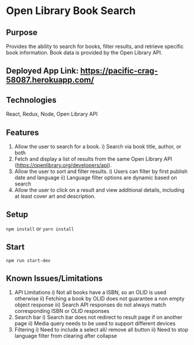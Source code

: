 # Open Library Book Search

## Purpose

Provides the ability to search for books, filter results, and retrieve specific book information. Book data is provided by the Open Library API.

## Deployed App Link: https://pacific-crag-58087.herokuapp.com/

## Technologies
React, Redux, Node, Open Library API

## Features

1) Allow the user to search for a book.
   i) Search via book title, author, or both
2) Fetch and display a list of results from the same Open Library API (https://openlibrary.org/developers/api).
3) Allow the user to sort and filter results.
   i) Users can filter by first publish date and language
   ii) Language filter options are dynamic based on search
4) Allow the user to click on a result and view additional details, including at least cover art and description.

## Setup

`npm install` or `yarn install`

## Start

`npm run start-dev`

## Known Issues/Limitations

1) API Limitations
   i) Not all books have a ISBN, so an OLID is used otherwise
   ii) Fetching a book by OLID does not guarantee a non empty object response
   iii) Search API responses do not always match corresponding ISBN or OLID responses
2) Search bar
   i) Search bar does not redirect to result page if on another page
   ii) Media query needs to be used to support different devices
3) Filtering
   i) Need to include a select all/ remove all button
   ii) Need to stop language filter from clearing after collapse
